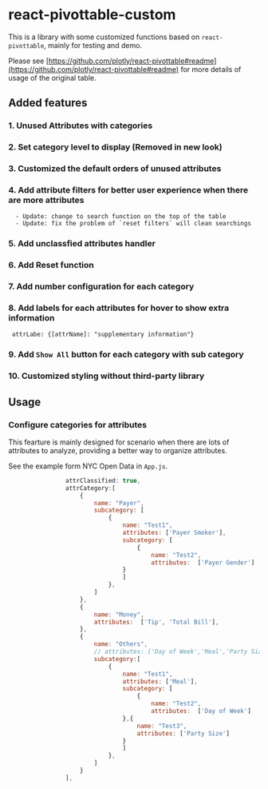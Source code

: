 # react-pivottable-custom
This is a library with some customized functions based on `react-pivottable`, mainly for testing and demo. 

Please see [https://github.com/plotly/react-pivottable#readme](https://github.com/plotly/react-pivottable#readme) for more details of usage of the original table.

## Added features

### 1. Unused Attributes with categories
### 2. Set category level to display (Removed in new look)
### 3. Customized the default orders of unused attributes 
### 4. Add attribute filters for better user experience when there are more attributes
      - Update: change to search function on the top of the table
      - Update: fix the problem of `reset filters` will clean searchings
### 5. Add unclassfied attributes handler
### 6. Add Reset function
### 7. Add number configuration for each category
### 8. Add labels for each attributes for hover to show extra information 
```
 attrLabe: {[attrName]: "supplementary information"}
```
### 9. Add `Show All` button for each category with sub category
### 10. Customized styling without third-party library

## Usage 
### Configure categories for attributes
This fearture is mainly designed for scenario when there are lots of attributes to analyze, providing a better way to organize attributes.

See the example form NYC Open Data in `App.js`.

```JavaScript
                attrClassified: true,
                attrCategory:[
                    {
                        name: "Payer",
                        subcategory: [
                            {
                                name: "Test1",
                                attributes: ['Payer Smoker'],
                                subcategory: [
                                    {
                                        name: "Test2",
                                        attributes:  ['Payer Gender']
                                }
                                ]
                            },
                        ]
                    },
                    {
                        name: "Money",
                        attributes:  ['Tip', 'Total Bill'],
                    },
                    {
                        name: "Others",
                        // attributes: ['Day of Week','Meal','Party Size'],
                        subcategory:[
                            {
                                name: "Test1",
                                attributes: ['Meal'],
                                subcategory: [
                                    {
                                        name: "Test2",
                                        attributes:  ['Day of Week']
                                },{
                                    name: "Test3",
                                    attributes: ['Party Size']
                                }
                                ]
                            },
                        ]
                    }
                ],
```